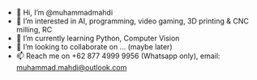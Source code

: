 - 👋 Hi, I’m @muhammadmahdi
- 👀 I’m interested in AI, programming, video gaming, 3D printing & CNC milling, RC
- 🌱 I’m currently learning Python, Computer Vision
- 💞️ I’m looking to collaborate on ... (maybe later)
- 📫 Reach me on +62 877 4999 9956 (Whatsapp only), email: muhammad.mahdi@outlook.com

<!---
muhammadmahdi/muhammadmahdi is a ✨ special ✨ repository because its `README.md` (this file) appears on your GitHub profile.
You can click the Preview link to take a look at your changes.
--->
